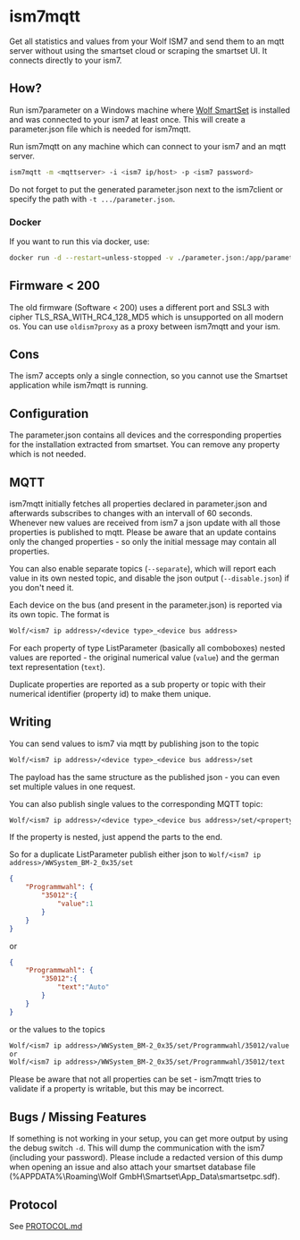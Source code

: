 # ism7mqtt

Get all statistics and values from your Wolf ISM7 and send them to an mqtt server without using the smartset cloud or scraping the smartset UI. It connects directly to your ism7.

## How?

Run ism7parameter on a Windows machine where [Wolf SmartSet](https://www.wolf.eu/download-asset/22335) is installed and was connected to your ism7 at least once. This will create a parameter.json file which is needed for ism7mqtt.

Run ism7mqtt on any machine which can connect to your ism7 and an mqtt server.

```sh
ism7mqtt -m <mqttserver> -i <ism7 ip/host> -p <ism7 password>
```

Do not forget to put the generated parameter.json next to the ism7client or specify the path with `-t .../parameter.json`.

### Docker

If you want to run this via docker, use:

```sh
docker run -d --restart=unless-stopped -v ./parameter.json:/app/parameter.json -e ISM7_MQTTHOST=<mqttserver> -e ISM7_IP=<ism7 ip/host> -e ISM7_PASSWORD=<ism7 password> zivillian/ism7mqtt:latest
```

## Firmware < 200

The old firmware (Software < 200) uses a different port and SSL3 with cipher TLS_RSA_WITH_RC4_128_MD5 which is unsupported on all modern os. You can use `oldism7proxy` as a proxy between ism7mqtt and your ism.

## Cons

The ism7 accepts only a single connection, so you cannot use the Smartset application while ism7mqtt is running.

## Configuration

The parameter.json contains all devices and the corresponding properties for the installation extracted from smartset. You can remove any property which is not needed.

## MQTT

ism7mqtt initially fetches all properties declared in parameter.json and afterwards subscribes to changes with an intervall of 60 seconds. Whenever new values are received from ism7 a json update with all those properties is published to mqtt. Please be aware that an update contains only the changed properties - so only the initial message may contain all properties.

You can also enable separate topics (`--separate`), which will report each value in its own nested topic, and disable the json output (`--disable.json`) if you don't need it.

Each device on the bus (and present in the parameter.json) is reported via its own topic. The format is

```txt
Wolf/<ism7 ip address>/<device type>_<device bus address>
```

For each property of type ListParameter (basically all comboboxes) nested values are reported - the original numerical value (`value`) and the german text representation (`text`).

Duplicate properties are reported as a sub property or topic with their numerical identifier (property id) to make them unique.

## Writing

You can send values to ism7 via mqtt by publishing json to the topic

```txt
Wolf/<ism7 ip address>/<device type>_<device bus address>/set
```

The payload has the same structure as the published json - you can even set multiple values in one request.

You can also publish single values to the corresponding MQTT topic:

```txt
Wolf/<ism7 ip address>/<device type>_<device bus address>/set/<property name>/...
```

If the property is nested, just append the parts to the end.

So for a duplicate ListParameter publish either json to `Wolf/<ism7 ip address>/WWSystem_BM-2_0x35/set`

```json
{
    "Programmwahl": {
        "35012":{
            "value":1
        }
    }
}
```

or

```json
{
    "Programmwahl": {
        "35012":{
            "text":"Auto"
        }
    }
}
```

or the values to the topics

```txt
Wolf/<ism7 ip address>/WWSystem_BM-2_0x35/set/Programmwahl/35012/value
or
Wolf/<ism7 ip address>/WWSystem_BM-2_0x35/set/Programmwahl/35012/text
```

Please be aware that not all properties can be set - ism7mqtt tries to validate if a property is writable, but this may be incorrect.

## Bugs / Missing Features

If something is not working in your setup, you can get more output by using the debug switch `-d`. This will dump the communication with the ism7 (including your password). Please include a redacted version of this dump when opening an issue and also attach your smartset database file (%APPDATA%\Roaming\Wolf GmbH\Smartset\App_Data\smartsetpc.sdf).

## Protocol

See [PROTOCOL.md](PROTOCOL.md)
